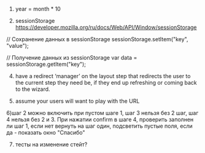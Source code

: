 1) year = month * 10

2) sessionStorage https://developer.mozilla.org/ru/docs/Web/API/Window/sessionStorage

// Сохранение данных в sessionStorage
sessionStorage.setItem("key", "value");

// Получение данных из sessionStorage
var data = sessionStorage.getItem("key");

4) have a redirect ‘manager’ on the layout step that redirects the user to the current step they need be, if they end up refreshing or coming back to the wizard.

5) assume your users will want to play with the URL

6)шаг 2 можно включить при пустом шаге 1, шаг 3 нельзя без 2 шаг, шаг 4 нельзя без 2 и 3. При нажатии confirm в шаге 4, проверить заполнен ли шаг 1, если нет вернуть на шаг один, подсветить пустые поля, если да - показать окно "Спасибо"

7) тесты на изменение стейт?